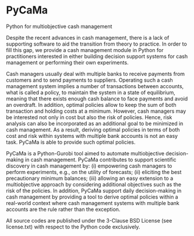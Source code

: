 # PyCaMa
Python for multiobjective cash management

Despite the recent advances in cash management, there is a lack of supporting software to aid the transition from theory to practice. In order to fill this gap, we provide a cash management module in Python for practitioners interested in either building decision support systems for cash management or performing their own experiments. 

Cash managers usually deal with multiple banks to receive payments from customers and to send payments to suppliers. Operating such a cash management system implies a number of transactions between accounts, what is called a policy, to maintain the system in a state of equilibrium, meaning that there exists enough cash balance to face payments and avoid an overdraft. In addition, optimal policies allow to keep the sum of both transaction and holding costs at a minimum. However, cash managers may be interested not only in cost but also the risk of policies. Hence, risk analysis can also be incorporated as an additional goal to be minimized in cash management. As a result, deriving optimal policies in terms of both cost and risk within systems with multiple bank accounts is not an easy task. PyCaMa is able to provide such optimal policies.

PyCaMa is a Python-Gurobi tool aimed to automate multiobjective decision-making in cash management. PyCaMa contributes to support scientific discovery in cash management by: (i) empowering cash managers to perform experiments, e.g., on the utility of forecasts; (ii) eliciting the best precautionary minimum balances; (iii) allowing an easy extension to a multiobjective approach by considering additional objectives such as the risk of the policies. In addition, PyCaMa support daily decision-making in cash management by providing a tool to derive optimal policies within a real-world context where cash management systems with multiple bank accounts are the rule rather than the exception.

All source codes are published under the 3-Clause BSD License (see license.txt) with respect to the Python code exclusively.
